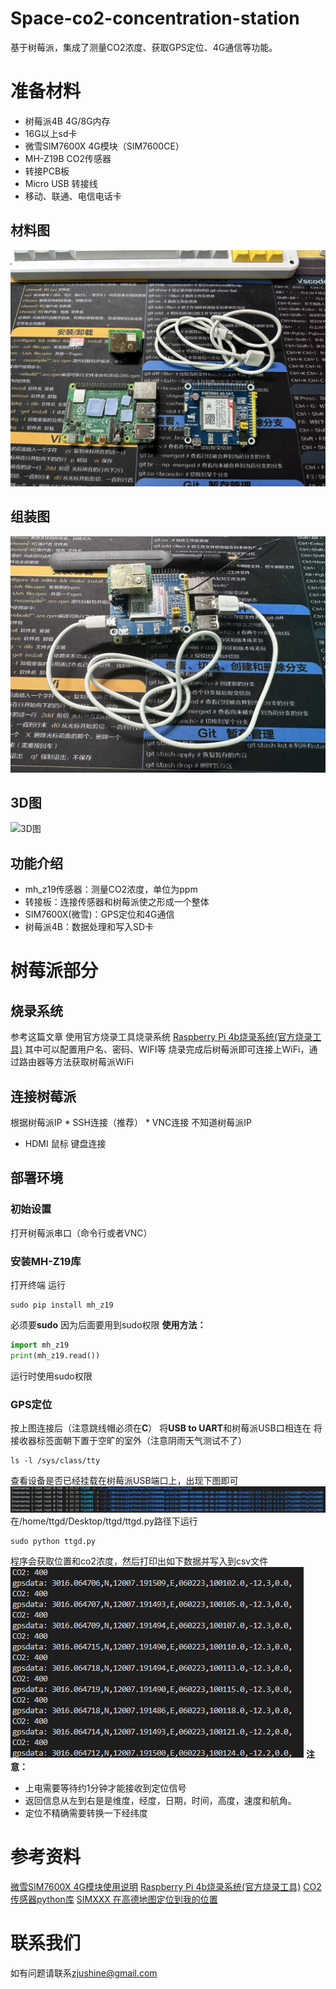# Space-co2-concentration-station

基于树莓派，集成了测量CO2浓度、获取GPS定位、4G通信等功能。

# 准备材料

* 树莓派4B 4G/8G内存
* 16G以上sd卡
* 微雪SIM7600X 4G模块（SIM7600CE）
* MH-Z19B CO2传感器
* 转接PCB板
* Micro USB 转接线
* 移动、联通、电信电话卡

## 材料图

![材料图](appendix/%E6%9D%90%E6%96%99%E5%9B%BE.jpeg)

## 组装图

![组装图](appendix/%E7%BB%84%E8%A3%85%E5%9B%BE.jpeg)

## 3D图

![3D图](appendix/3D%E5%9B%BE.png)

## 功能介绍

* mh_z19传感器：测量CO2浓度，单位为ppm
* 转接板：连接传感器和树莓派使之形成一个整体
* SIM7600X(微雪)：GPS定位和4G通信
* 树莓派4B：数据处理和写入SD卡

# 树莓派部分

## 烧录系统

参考这篇文章 使用官方烧录工具烧录系统
[Raspberry Pi 4b烧录系统(官方烧录工具)](https://blog.csdn.net/weixin_64852743/article/details/127305952)
其中可以配置用户名、密码、WIFI等
烧录完成后树莓派即可连接上WiFi，通过路由器等方法获取树莓派WiFi

## 连接树莓派

根据树莓派IP
	* SSH连接（推荐）
	* VNC连接
不知道树莓派IP

* HDMI 鼠标 键盘连接

## 部署环境

### 初始设置

打开树莓派串口（命令行或者VNC）

### 安装MH-Z19库

打开终端 运行

```
sudo pip install mh_z19
```

必须要**sudo** 因为后面要用到sudo权限
**使用方法：**

```python
import mh_z19
print(mh_z19.read())
```

运行时使用sudo权限

### GPS定位

按上图连接后（注意跳线帽必须在**C**）
将**USB to UART**和树莓派USB口相连在
将接收器标签面朝下置于空旷的室外（注意阴雨天气测试不了）

```
ls -l /sys/class/tty
```

查看设备是否已经挂载在树莓派USB端口上，出现下图即可
![linux命令1](appendix/linux%E5%91%BD%E4%BB%A41.png)
在/home/ttgd/Desktop/ttgd/ttgd.py路径下运行

```
sudo python ttgd.py
```

程序会获取位置和co2浓度，然后打印出如下数据并写入到csv文件
![输出](appendix/%E8%BE%93%E5%87%BA.png)
**注意：**

* 上电需要等待约1分钟才能接收到定位信号
* 返回信息从左到右是是维度，经度，日期，时间，高度，速度和航角。
* 定位不精确需要转换一下经纬度

# 参考资料

[微雪SIM7600X 4G模块使用说明](https://www.waveshare.net/wiki/SIM7600CE_4G_HAT)
[Raspberry Pi 4b烧录系统(官方烧录工具)](https://blog.csdn.net/weixin_64852743/article/details/127305952)
[CO2传感器python库](https://pypi.org/project/mh-z19/)
[SIMXXX 在高德地图定位到我的位置](https://www.waveshare.net/wiki/SIMXXX_%E5%9C%A8%E9%AB%98%E5%BE%B7%E5%9C%B0%E5%9B%BE%E5%AE%9A%E4%BD%8D%E5%88%B0%E6%88%91%E7%9A%84%E4%BD%8D%E7%BD%AE)

# 联系我们

如有问题请联系[zjushine@gmail.com](mailto:zjushine@gmail.com)
